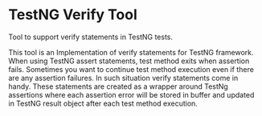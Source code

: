 # TestNG Verify Tool 
Tool to support verify statements in TestNG tests.

This tool is an Implementation of verify statements for TestNG framework. When using TestNG assert statements, test method exits when assertion fails. Sometimes you want to continue test method execution even if there are any assertion failures. In such situation verify statements come in handy. These statements are created as a wrapper around TestNg assertions where each assertion error will be stored in buffer and updated in TestNG result object after each test method execution.

